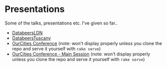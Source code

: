 # Presentations
Some of the talks, presentations etc. I've given so far..


- [DatabeersLDN](https://miccferr.github.io/presentations/databeers-ldn)
- [DatabeersTuscany](https://miccferr.github.io/presentations/databeers-tusc-slides)
- [OurCities Conference](https://miccferr.github.io/presentations/ourcities-conference) (note: won't display properly unless you clone the repo and serve it yourself with `rake serve`)
- [OurCities Conference - Main Session](https://miccferr.github.io/presentations/ourcities-main-conference) (note: won't display properly unless you clone the repo and serve it yourself with `rake serve`)
